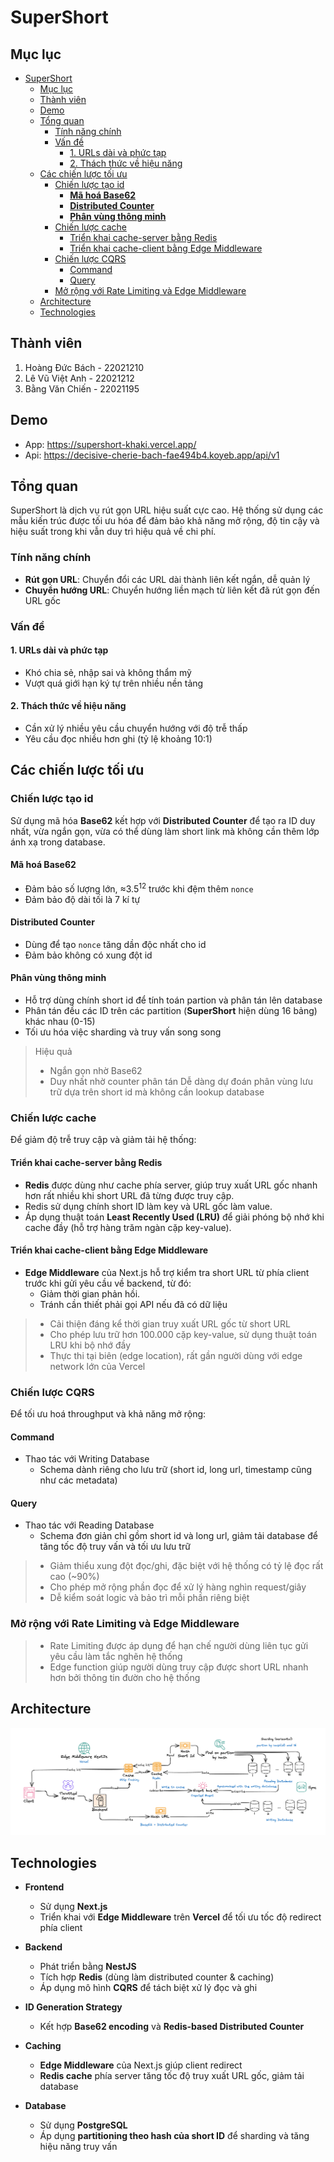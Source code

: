 # SuperShort

## Mục lục

- [SuperShort](#supershort)
  - [Mục lục](#mục-lục)
  - [Thành viên](#thành-viên)
  - [Demo](#demo)
  - [Tổng quan](#tổng-quan)
    - [Tính năng chính](#tính-năng-chính)
    - [Vấn đề](#vấn-đề)
      - [1. URLs dài và phức tạp](#1-urls-dài-và-phức-tạp)
      - [2. Thách thức về hiệu năng](#2-thách-thức-về-hiệu-năng)
  - [Các chiến lược tối ưu](#các-chiến-lược-tối-ưu)
    - [Chiến lược tạo id](#chiến-lược-tạo-id)
      - [**Mã hoá Base62**](#mã-hoá-base62)
      - [**Distributed Counter**](#distributed-counter)
      - [**Phân vùng thông minh**](#phân-vùng-thông-minh)
    - [Chiến lược cache](#chiến-lược-cache)
      - [Triển khai cache-server bằng Redis](#triển-khai-cache-server-bằng-redis)
      - [Triển khai cache-client bằng Edge Middleware](#triển-khai-cache-client-bằng-edge-middleware)
    - [Chiến lược CQRS](#chiến-lược-cqrs)
      - [Command](#command)
      - [Query](#query)
    - [Mở rộng với Rate Limiting và Edge Middleware](#mở-rộng-với-rate-limiting-và-edge-middleware)
  - [Architecture](#architecture)
  - [Technologies](#technologies)

## Thành viên

1. Hoàng Đức Bách - 22021210
2. Lê Vũ Việt Anh - 22021212
3. Bằng Văn Chiến - 22021195

## Demo

- App: <https://supershort-khaki.vercel.app/>
- Api: <https://decisive-cherie-bach-fae494b4.koyeb.app/api/v1>

## Tổng quan

SuperShort là dịch vụ rút gọn URL hiệu suất cực cao. Hệ thống sử dụng các mẫu kiến ​​trúc được tối ưu hóa để đảm bảo khả năng mở rộng, độ tin cậy và hiệu suất trong khi vẫn duy trì hiệu quả về chi phí.

### Tính năng chính

- **Rút gọn URL**: Chuyển đổi các URL dài thành liên kết ngắn, dễ quản lý
- **Chuyển hướng URL**: Chuyển hướng liền mạch từ liên kết đã rút gọn đến URL gốc

### Vấn đề

#### 1. URLs dài và phức tạp

- Khó chia sẻ, nhập sai và không thẩm mỹ
- Vượt quá giới hạn ký tự trên nhiều nền tảng
  
#### 2. Thách thức về hiệu năng

- Cần xử lý nhiều yêu cầu chuyển hướng với độ trễ thấp
- Yêu cầu đọc nhiều hơn ghi (tỷ lệ khoảng 10:1)

## Các chiến lược tối ưu

### Chiến lược tạo id

Sử dụng mã hóa **Base62** kết hợp với **Distributed Counter** để tạo ra ID duy nhất, vừa ngắn gọn, vừa có thể dùng làm short link mà không cần thêm lớp ánh xạ trong database.

#### **Mã hoá Base62**

- Đảm bảo số lượng lớn, ≈$3.5^{12}$ trước khi đệm thêm ```nonce```
- Đảm bảo độ dài tối là 7 kí tự

#### **Distributed Counter**

- Dùng để tạo ```nonce``` tăng dần độc nhất cho id
- Đảm bảo không có xung đột id

#### **Phân vùng thông minh**

- Hỗ trợ dùng chính short id để tính toán partion và phân tán lên database
- Phân tán đều các ID trên các partition (**SuperShort** hiện dùng 16 bảng) khác nhau (0-15)
- Tối ưu hóa việc sharding và truy vấn song song

> Hiệu quả
>
> - Ngắn gọn nhờ Base62
> - Duy nhất nhờ counter phân tán
> Dễ dàng dự đoán phân vùng lưu trữ dựa trên short id mà không cần lookup database
>

### Chiến lược cache

Để giảm độ trễ truy cập và giảm tải hệ thống:

#### Triển khai cache-server bằng Redis

- **Redis** được dùng như cache phía server, giúp truy xuất URL gốc nhanh hơn rất nhiều khi short URL đã từng được truy cập.
- Redis sử dụng chính short ID làm key và URL gốc làm value.
- Áp dụng thuật toán **Least Recently Used (LRU)** để giải phóng bộ nhớ khi cache đầy (hỗ trợ hàng trăm ngàn cặp key-value).

#### Triển khai cache-client bằng Edge Middleware

- **Edge Middleware** của Next.js hỗ trợ kiểm tra short URL từ phía client trước khi gửi yêu cầu về backend, từ đó:
  - Giảm thời gian phản hồi.
  - Tránh cần thiết phải gọi API nếu đã có dữ liệu

> - Cải thiện đáng kể thời gian truy xuất URL gốc từ short URL
> - Cho phép lưu trữ hơn 100.000 cặp key-value, sử dụng thuật toán LRU khi bộ nhớ đầy
> - Thực thi tại biên (edge location), rất gần người dùng với edge network lớn của Vercel

### Chiến lược CQRS

Để tối ưu hoá throughput và khả năng mở rộng:

#### Command 

- Thao tác với Writing Database
  - Schema dành riêng cho lưu trữ (short id, long url, timestamp cũng như các metadata)
  
#### Query

- Thao tác với Reading Database
  - Schema đơn giản chỉ gồm short id và long url, giảm tải database để tăng tốc độ truy vấn và tối ưu lưu trữ
  
> - Giảm thiểu xung đột đọc/ghi, đặc biệt với hệ thống có tỷ lệ đọc rất cao (~90%)
> - Cho phép mở rộng phần đọc để xử lý hàng nghìn request/giây
> - Dễ kiểm soát logic và bảo trì mỗi phần riêng biệt

### Mở rộng với Rate Limiting và Edge Middleware

> - Rate Limiting được áp dụng để hạn chế người dùng liên tục gửi yêu cầu làm tắc nghẽn hệ thống
> - Edge function giúp người dùng truy cập được short URL nhanh hơn bởi thông tin đườn cho hệ thống

## Architecture

![alt text](image.png)

## Technologies

- **Frontend**  
  - Sử dụng **Next.js**  
  - Triển khai với **Edge Middleware** trên **Vercel** để tối ưu tốc độ redirect phía client

- **Backend**  
  - Phát triển bằng **NestJS**  
  - Tích hợp **Redis** (dùng làm distributed counter & caching)  
  - Áp dụng mô hình **CQRS** để tách biệt xử lý đọc và ghi

- **ID Generation Strategy**  
  - Kết hợp **Base62 encoding** và **Redis-based Distributed Counter**  

- **Caching**  
  - **Edge Middleware** của Next.js giúp client redirect
  - **Redis cache** phía server tăng tốc độ truy xuất URL gốc, giảm tải database

- **Database**  
  - Sử dụng **PostgreSQL**  
  - Áp dụng **partitioning theo hash của short ID** để sharding và tăng hiệu năng truy vấn
